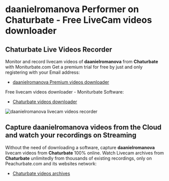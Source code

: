 # daanielromanova Performer on Chaturbate - Free LiveCam videos downloader

## Chaturbate Live Videos Recorder

Monitor and record livecam videos of **daanielromanova** from **Chaturbate** with Moniturbate.com
Get a premium trial for free by just and only registering with your Email address:
* [daanielromanova Premium videos downloader](https://moniturbate.com/request-demo-licence-key.html)

Free livecam videos downloader - Moniturbate Software:
* [Chaturbate videos downloader](https://moniturbate.com/moniturbate-download-software.html)

![daanielromanova livecam videos recorder](https://peachurnet.com/templates/moniturbate-software.png)


## Capture daanielromanova videos from the Cloud and watch your recordings on Streaming

Without the need of downloading a software, capture **daanielromanova** livecam videos from **Chaturbate** 100% online.
Watch Livecam archives from **Chaturbate** unlimitedly from thousands of existing recordings, only on Peachurbate.com and its websites network:
* [Chaturbate videos archives](https://peachurnet.com/)